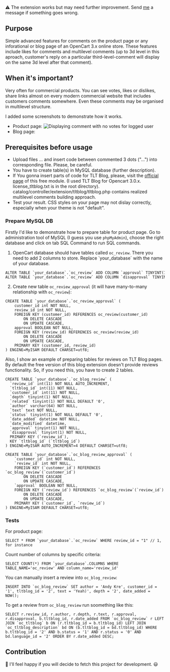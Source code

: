 :warning: The extension works but may need further improvement. Send [me](mailto:mail2andyk@gmail.com) a message if something goes wrong.

## Purpose
Simple advanced features for comments on the product page or any inforational or blog page of an OpenCart 3.x online store. These features include likes for comments and multilevel comments (up to 3d level in this aproach, customer's reply on a particular third-level-comment will display on the same 3d level after that comment).

## When it's important?
Very often for commercial products. You can see votes, likes or dislikes, share links almost on every modern commercial website that includes customers comments somewhere. Even these comments may be organised in multilevel structure.

I added some screenshots to demonstrate how it works.
* Product page:
![Displaying comment with no votes for logged user](https://AndrewKreshchenko.github.com/Comments-and-votes-OpenCart-3/tree/master/docs/comment-product-logged.png)
* Blog page:

## Prerequisites before usage
* Upload files ... and insert code between commented 3 dots ("...") into corresponding file. Please, be careful.
* You have to create table(s) in MySQL database (further description).
* If You gonna insert parts of code for TLT Blog, please, visit the [official page](https://www.opencart.com/index.php?route=marketplace/extension/info&extension_id=24602) of this free module. (I used TLT Blog for Opencart 3.0.x. license_tltblog.txt is in the root directory). catalog/controller/extension/tltblog/tltblog.php contains realized multilevel comments building approach.
* Test your result. CSS styles on your page may not dislay correctly, especially when your theme is not "default".

### Prepare MySQL DB
Firstly I'd like to demonstrate how to prepare table for product page. Go to administration tool of MySQL (I guess you use `phpMyAdmin`), choose the right database and click on tab SQL Command to run SQL commands.
1) OpenCart database should have tables called `oc_review`. There you need to add 2 columns to store. Replace \`your_database\` with the name of your database.

```
ALTER TABLE `your_database`.`oc_review` ADD COLUMN `approval` TINYINT(1) NOT NULL
ALTER TABLE `your_database`.`oc_review` ADD COLUMN `disapproval` TINYINT(1) NOT NULL
```
2) Create new table `oc_review_approval` (it will have many-to-many relationship with `oc_review`):
```
CREATE TABLE `your_database`.`oc_review_approval` (
    customer_id int NOT NULL,
    review_id int NOT NULL,
    FOREIGN KEY (customer_id) REFERENCES oc_review(customer_id)
        ON DELETE CASCADE
        ON UPDATE CASCADE,
    approval BOOLEAN NOT NULL,
    FOREIGN KEY (review_id) REFERENCES oc_review(review_id)
        ON DELETE CASCADE
        ON UPDATE CASCADE,
    PRIMARY KEY (customer_id, review_id)
) ENGINE=MyISAM DEFAULT CHARSET=utf8;
```

Also, I show an example of preparing tables for reviews on TLT Blog pages. By default the free version of this blog extension doesn't provide reviews functionality. So, if you need this, you have to create 2 tables.

```
CREATE TABLE `your_database`.`oc_blog_review` (
  `review_id` int(11) NOT NULL AUTO_INCREMENT,
  `tltblog_id` int(11) NOT NULL,
  `customer_id` int(11) NOT NULL,
  `depth` tinyint(1) NOT NULL,
  `related` tinyint(1) NOT NULL DEFAULT '0',
  `author` varchar(64) NOT NULL,
  `text` text NOT NULL,
  `status` tinyint(1) NOT NULL DEFAULT '0',
  `date_added` datetime NOT NULL,
  `date_modified` datetime,
  `approval` tinyint(1) NOT NULL,
  `disapproval` tinyint(1) NOT NULL,
  PRIMARY KEY (`review_id`),
  KEY `tltblog_id` (`tltblog_id`)
) ENGINE=MyISAM AUTO_INCREMENT=4 DEFAULT CHARSET=utf8;

CREATE TABLE `your_database`.`oc_blog_review_approval` (
    `customer_id` int NOT NULL,
    `review_id` int NOT NULL,
    FOREIGN KEY (`customer_id`) REFERENCES `oc_blog_review`(`customer_id`)
        ON DELETE CASCADE
        ON UPDATE CASCADE,
    `approval` BOOLEAN NOT NULL,
    FOREIGN KEY (`review_id`) REFERENCES `oc_blog_review`(`review_id`)
        ON DELETE CASCADE
        ON UPDATE CASCADE,
    PRIMARY KEY (`customer_id`, `review_id`)
) ENGINE=MyISAM DEFAULT CHARSET=utf8;
```

### Tests
For product page:
```
SELECT * FROM `your_database`.`oc_review` WHERE review_id = "1" // 1, for instance
```
Count number of columns by specific criteria: 
```
SELECT COUNT(*) FROM `your_database`.COLUMNS WHERE TABLE_NAME='oc_review' AND column_name='review_id'
```

You can manually insert a review into `oc_blog_review`:
```
INSERT INTO `oc_blog_review` SET author = 'Andy Kre', customer_id = '1', tltblog_id = '2', text = 'Yeah)', depth = '2', date_added = NOW();
```

To get a review from `oc_blog_review` run soomething like this:
```
SELECT r.review_id, r.author, r.depth, r.text, r.approval, r.disapproval, b.tltblog_id, r.date_added FROM `oc_blog_review` r LEFT JOIN `oc_tltblog` b ON (r.tltblog_id = b.tltblog_id) LEFT JOIN `oc_tltblog_description` bd ON (b.tltblog_id = bd.tltblog_id) WHERE b.tltblog_id = '2' AND b.status = '1' AND r.status = '0' AND bd.language_id = '2' ORDER BY r.date_added DESC;
```
## Contribution
:open_hands: I'll feel happy if you will decide to fetch this project for development. :smiley:

